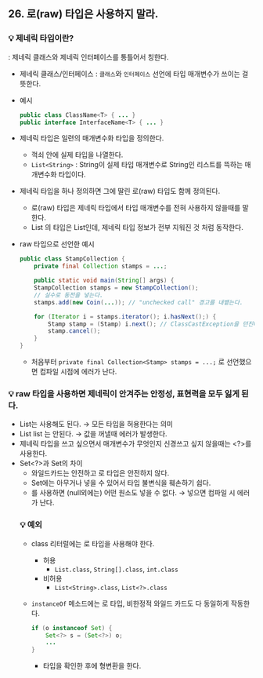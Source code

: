 ## 26. 로(raw) 타입은 사용하지 말라.

### 💡 제네릭 타입이란?

: 제네릭 클래스와 제네릭 인터페이스를 통틀어서 칭한다.

- 제네릭 클래스/인터페이스 : `클래스`와 `인터페이스` 선언에 타입 매개변수가 쓰이는 걸 뜻한다.

- 예시

    ```java
    public class ClassName<T> { ... }
    public interface InterfaceName<T> { ... }
    ```

- 제네릭 타입은 일련의 매개변수화 타입을 정의한다.

  - 꺽쇠 안에 실제 타입을 나열한다.
  - `List<String>` : String이 실제 타입 매개변수로 String인 리스트를 뜩하는 매개변수화 타입이다.
- 제네릭 타입을 하나 정의하면 그에 딸린 로(raw) 타입도 함께 정의된다.

  - 로(raw) 타입은 제네릭 타입에서 타입 매개변수를 전혀 사용하지 않을때를 말한다.
  - List<E> 의 타입은 List인데, 제네릭 타입 정보가 전부 지워진 것 처럼 동작한다.
- raw 타입으로 선언한 예시

    ```java
    public class StampCollection {
        private final Collection stamps = ...;
    
        public static void main(String[] args) {
        StampCollection stamps = new StampCollection();
        // 실수로 동전을 넣는다.
        stamps.add(new Coin(...)); // "unchecked call" 경고를 내뱉는다.
    
        for (Iterator i = stamps.iterator(); i.hasNext();) {
            Stamp stamp = (Stamp) i.next(); // ClassCastException을 던진다.
            stamp.cancel();
        }
    }
    ```

  - 처음부터 `private final Collection<Stamp> stamps = ...;` 로 선언했으면 컴파일 시점에 에러가 난다.

### 💡 raw 타입을 사용하면 제네릭이 안겨주는 안정성, 표현력을 모두 잃게 된다.

- List<Object>는 사용해도 된다. → 모든 타입을 허용한다는 의미
- List list 는 안된다. → 값을 꺼낼때 에러가 발생한다.
- 제네릭 타입을 쓰고 싶으면서 매개변수가 무엇인지 신경쓰고 싶지 않을때는 <?>를 사용한다.
- Set<?>과 Set의 차이
  - 와일드카드는 안전하고 로 타입은 안전하지 않다.
  - Set에는 아무거나 넣을 수 있어서 타입 불변식을 훼손하기 쉽다.
  - <?>를 사용하면 (null외에는) 어떤 원소도 넣을 수 없다. → 넣으면 컴파일 시 에러가 난다.

### 💡 예외

- class 리터럴에는 로 타입을 사용해야 한다.

  - 허용
    - `List.class`, `String[].class`, `int.class`
  - 비허용
    - `List<String>.class`, `List<?>.class`
- `instanceOf` 메소드에는 로 타입, 비한정적 와일드 카드도 다 동일하게 작동한다.

    ```java
    if (o instanceof Set) {
        Set<?> s = (Set<?>) o;
        ...
    }
    ```

  - 타입을 확인한 후에 형변환을 한다.